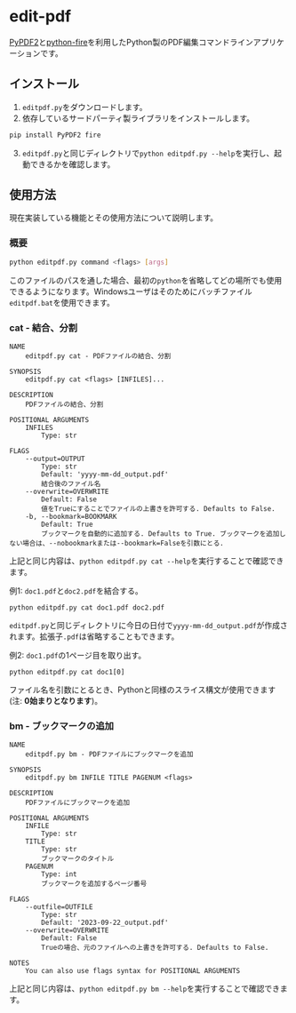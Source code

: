 # edit-pdf
[PyPDF2](https://pypdf2.readthedocs.io/en/latest/)と[python-fire](https://github.com/google/python-fire)を利用したPython製のPDF編集コマンドラインアプリケーションです。

## インストール
1. `editpdf.py`をダウンロードします。
2. 依存しているサードパーティ製ライブラリをインストールします。
```bash
pip install PyPDF2 fire
```
3. `editpdf.py`と同じディレクトリで`python editpdf.py --help`を実行し、起動できるかを確認します。

## 使用方法
現在実装している機能とその使用方法について説明します。

### 概要
```bash
python editpdf.py command <flags> [args]
```
このファイルのパスを通した場合、最初の`python`を省略してどの場所でも使用できるようになります。Windowsユーザはそのためにバッチファイル`editpdf.bat`を使用できます。

### cat - 結合、分割
```
NAME
    editpdf.py cat - PDFファイルの結合、分割

SYNOPSIS
    editpdf.py cat <flags> [INFILES]...

DESCRIPTION
    PDFファイルの結合、分割

POSITIONAL ARGUMENTS
    INFILES
        Type: str

FLAGS
    --output=OUTPUT
        Type: str
        Default: 'yyyy-mm-dd_output.pdf'
        結合後のファイル名
    --overwrite=OVERWRITE
        Default: False
        値をTrueにすることでファイルの上書きを許可する. Defaults to False.
    -b, --bookmark=BOOKMARK
        Default: True
        ブックマークを自動的に追加する. Defaults to True. ブックマークを追加しない場合は、--nobookmarkまたは--bookmark=Falseを引数にとる.
```

上記と同じ内容は、`python editpdf.py cat --help`を実行することで確認できます。

例1: `doc1.pdf`と`doc2.pdf`を結合する。
```
python editpdf.py cat doc1.pdf doc2.pdf
```
`editpdf.py`と同じディレクトリに今日の日付で`yyyy-mm-dd_output.pdf`が作成されます。拡張子`.pdf`は省略することもできます。

例2: `doc1.pdf`の1ページ目を取り出す。
```
python editpdf.py cat doc1[0]
```
ファイル名を引数にとるとき、Pythonと同様のスライス構文が使用できます (注: **0始まりとなります**)。

### bm - ブックマークの追加
```
NAME
    editpdf.py bm - PDFファイルにブックマークを追加

SYNOPSIS
    editpdf.py bm INFILE TITLE PAGENUM <flags>

DESCRIPTION
    PDFファイルにブックマークを追加

POSITIONAL ARGUMENTS
    INFILE
        Type: str
    TITLE
        Type: str
        ブックマークのタイトル
    PAGENUM
        Type: int
        ブックマークを追加するページ番号

FLAGS
    --outfile=OUTFILE
        Type: str
        Default: '2023-09-22_output.pdf'
    --overwrite=OVERWRITE
        Default: False
        Trueの場合、元のファイルへの上書きを許可する. Defaults to False.

NOTES
    You can also use flags syntax for POSITIONAL ARGUMENTS
```
上記と同じ内容は、`python editpdf.py bm --help`を実行することで確認できます。
